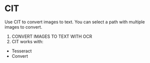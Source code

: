 # CIT

Use CIT to convert images to text. You can select a path with multiple images to convert.

1. CONVERT IMAGES TO TEXT WITH OCR
2. CIT works with:
* Tesseract
* Convert
